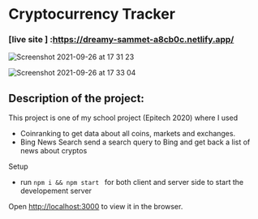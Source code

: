 # Cryptocurrency Tracker

### [live site ] :https://dreamy-sammet-a8cb0c.netlify.app/

![Screenshot 2021-09-26 at 17 31 23](https://user-images.githubusercontent.com/31003809/134814324-7bf16bf1-cdcf-442a-85c6-906bf2b6379b.png)

![Screenshot 2021-09-26 at 17 33 04](https://user-images.githubusercontent.com/31003809/134814372-fcd39ba9-06b3-481a-ac70-4009ff66e66a.png)

## Description of the project:
This project is one of my school project (Epitech 2020) where I used
- Coinranking to get data about all coins, markets and exchanges.
- Bing News Search send a search query to Bing and get back a list of news about cryptos


Setup
- run ```npm i && npm start ``` for both client and server side to start the developement server 

Open [http://localhost:3000](http://localhost:3000) to view it in the browser.
